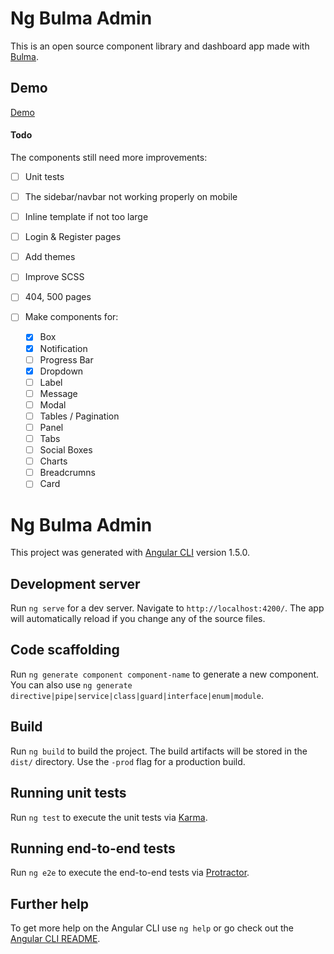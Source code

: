 # Ng Bulma Admin

This is an open source component library and dashboard app made with [Bulma](https://bulma.io/).

## Demo

[Demo](http://ng-bulma.surge.sh/)

#### Todo

The components still need more improvements:

-   [ ] Unit tests
-   [ ] The sidebar/navbar not working properly on mobile
-   [ ] Inline template if not too large
-   [ ] Login & Register pages
-   [ ] Add themes
-   [ ] Improve SCSS
-   [ ] 404, 500 pages

-   [ ] Make components for:
    -   [X] Box
    -   [X] Notification
    -   [ ] Progress Bar
    -   [X] Dropdown
    -   [ ] Label
    -   [ ] Message
    -   [ ] Modal
    -   [ ] Tables / Pagination
    -   [ ] Panel
    -   [ ] Tabs
    -   [ ] Social Boxes
    -   [ ] Charts
    -   [ ] Breadcrumns
    -   [ ] Card

# Ng Bulma Admin

This project was generated with [Angular CLI](https://github.com/angular/angular-cli) version 1.5.0.

## Development server

Run `ng serve` for a dev server. Navigate to `http://localhost:4200/`. The app will automatically reload if you change any of the source files.

## Code scaffolding

Run `ng generate component component-name` to generate a new component. You can also use `ng generate directive|pipe|service|class|guard|interface|enum|module`.

## Build

Run `ng build` to build the project. The build artifacts will be stored in the `dist/` directory. Use the `-prod` flag for a production build.

## Running unit tests

Run `ng test` to execute the unit tests via [Karma](https://karma-runner.github.io).

## Running end-to-end tests

Run `ng e2e` to execute the end-to-end tests via [Protractor](http://www.protractortest.org/).

## Further help

To get more help on the Angular CLI use `ng help` or go check out the [Angular CLI README](https://github.com/angular/angular-cli/blob/master/README.md).

